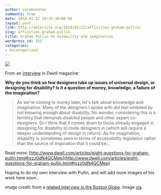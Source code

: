 ```yaml
---
author: sarahendren
comments: true
date: 2010-01-22 19:35:30+00:00
layout: post
link: http://ablersite.org/2010/01/22/affinities-graham-pullin/
slug: affinities-graham-pullin
title: Graham Pullin on disability and imagination
wordpress_id: 353
categories:
- Uncategorized
---
```


[![](http://ablersite.files.wordpress.com/2010/01/pullin_book_interior.jpg)](http://ablersite.files.wordpress.com/2010/01/pullin_book_interior.jpg)

From an [interview](http://www.dwell.com/articles/eight-questions-for-graham-pullin.html) in _Dwell_ magazine:

**Why do you think so few designers take up issues of universal design, or designing for disability? Is it a question of money, knowledge, a failure of the imagination?**


<blockquote>As we're coming to money later, let's talk about knowledge and imagination. Many of the designers I spoke with did feel inhibited by not knowing enough about disability. No wonder, considering this is a territory that demands disabled people and other expert co-designers. So I think that it comes down to those already engaged in designing for disability to invite designers in (which will require a deeper understanding of design in return). As for imagination, disability is sometimes seen in terms of accessibility legislation rather than the source of inspiration that it could be...</blockquote>


Read more: [http://www.dwell.com/articles/eight-questions-for-graham-pullin.html#ixzz0dN4QCMep](http://www.dwell.com/articles/eight-questions-for-graham-pullin.html#ixzz0dN4QCMep)

Hoping to do my own interview with Pullin, and will add more images of his work here soon.

image credit: from a [related interview in the Boston Globe](http://www.boston.com/bostonglobe/ideas/articles/2009/03/15/a_talk_with_graham_pullin/). Image [via](http://www.core77.com/blog/book_reviews/book_review_design_meets_disability_by_graham_pullin_15597.asp).
